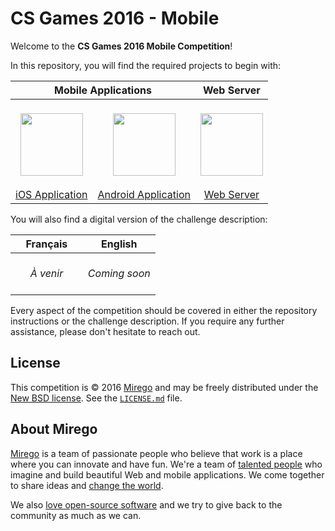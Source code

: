# CS Games 2016 - Mobile

Welcome to the **CS Games 2016 Mobile Competition**!

In this repository, you will find the required projects to begin with:

<table width="100%">
  <thead>
    <tr>
      <th colspan="2">Mobile Applications</th>
      <th>Web Server</th>
    </tr>
  </thead>
  <tbody>
    <tr>
      <td align="center"><a href="https://github.com/mirego/csgames16-competition/tree/master/ios"><br><img src="https://cloud.githubusercontent.com/assets/4378424/13625721/90d6d7de-e588-11e5-83d9-b16f14b6cfaa.png" height="100"><br><br>iOS Application</a></td>
      <td align="center"><a href="https://github.com/mirego/csgames16-competition/tree/master/android"><br><img src="https://cloud.githubusercontent.com/assets/4378424/13625718/90ca7e30-e588-11e5-9cd1-7fcc06d4a62a.png" height="100"><br><br>Android Application</a></td>
      <td align="center"><a href="https://github.com/mirego/csgames16-competition/tree/master/server"><br><img src="https://cloud.githubusercontent.com/assets/4378424/13625719/90d24cbe-e588-11e5-9e56-8f31ecf8c902.png" height="100"><br><br>Web Server</a></td>
    </tr>
  </tbody>
</table>

You will also find a digital version of the challenge description:

<table width="100%">
  <thead>
    <tr>
      <th width="50%">Français</th>
      <th width="50%">English</th>
    </tr>
  </thead>
  <tbody>
    <tr>
      <td align="center"><br><em>À venir</em><br>&nbsp;</td>
      <td align="center"><br><em>Coming soon</em><br>&nbsp;</td>
    </tr>
  </tbody>
</table>

Every aspect of the competition should be covered in either the repository instructions or the challenge description. If you require any further assistance, please don't hesitate to reach out.

## License

This competition is © 2016 [Mirego](http://www.mirego.com) and may be freely
distributed under the [New BSD license](http://opensource.org/licenses/BSD-3-Clause).
See the [`LICENSE.md`](https://github.com/mirego/csgames16-competition/blob/master/LICENSE.md) file.

## About Mirego

[Mirego](http://mirego.com) is a team of passionate people who believe that work is a place where you can innovate and have fun. We're a team of [talented people](http://life.mirego.com) who imagine and build beautiful Web and mobile applications. We come together to share ideas and [change the world](http://mirego.org).

We also [love open-source software](http://open.mirego.com) and we try to give back to the community as much as we can.